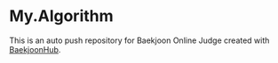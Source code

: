 # My.Algorithm
This is an auto push repository for Baekjoon Online Judge created with [BaekjoonHub](https://github.com/BaekjoonHub/BaekjoonHub).
